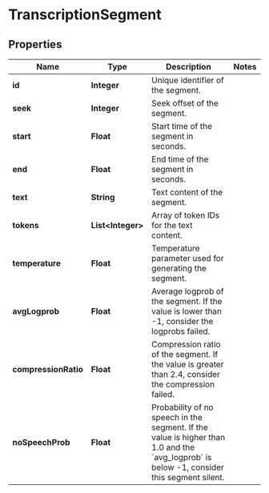 

# TranscriptionSegment


## Properties

| Name | Type | Description | Notes |
|------------ | ------------- | ------------- | -------------|
|**id** | **Integer** | Unique identifier of the segment. |  |
|**seek** | **Integer** | Seek offset of the segment. |  |
|**start** | **Float** | Start time of the segment in seconds. |  |
|**end** | **Float** | End time of the segment in seconds. |  |
|**text** | **String** | Text content of the segment. |  |
|**tokens** | **List&lt;Integer&gt;** | Array of token IDs for the text content. |  |
|**temperature** | **Float** | Temperature parameter used for generating the segment. |  |
|**avgLogprob** | **Float** | Average logprob of the segment. If the value is lower than -1, consider the logprobs failed. |  |
|**compressionRatio** | **Float** | Compression ratio of the segment. If the value is greater than 2.4, consider the compression failed. |  |
|**noSpeechProb** | **Float** | Probability of no speech in the segment. If the value is higher than 1.0 and the &#x60;avg_logprob&#x60; is below -1, consider this segment silent. |  |



